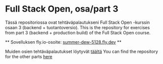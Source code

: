 # Full Stack Open, osa/part 3

Tässä repositoriossa ovat tehtäväpalautukseni Full Stack Open -kurssin osaan 3 (backend + tuotantoversio).
This is the repository for exercises from part 3 (backend + production build) of the Full Stack Open course.

** Sovelluksen fly.io-osoite: [summer-dew-5128.fly.dev](summer-dew-5128.fly.dev) **

Muiden osien tehtäväpalautukset löytyvät [täältä](https://github.com/sari-bee/fullstackopen)
You can find the repository for the other parts [here](https://github.com/sari-bee/fullstackopen)
